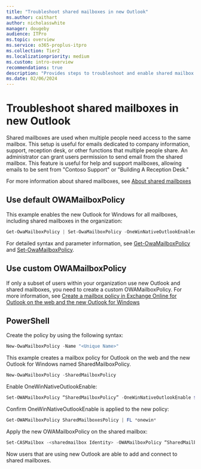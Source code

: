 ```yaml
---
title: "Troubleshoot shared mailboxes in new Outlook"
ms.author: caithart
author: nicholasswhite
manager: dougeby
audience: ITPro
ms.topic: overview
ms.service: o365-proplus-itpro
ms.collection: Tier2
ms.localizationpriority: medium
ms.custom: intro-overview
recommendations: true
description: "Provides steps to troubleshoot and enable shared mailbox in new Outlook using OWAMailboxPolicy settings and PowerShell commands"
ms.date: 02/06/2024
---
```


# Troubleshoot shared mailboxes in new Outlook

Shared mailboxes are used when multiple people need access to the same mailbox. This setup is useful for emails dedicated to company information, support, reception desk, or other functions that multiple people share. An administrator can grant users permission to send email from the shared mailbox. This feature is useful for help and support mailboxes, allowing emails to be sent from "Contoso Support" or "Building A Reception Desk."

For more information about shared mailboxes, see [About shared mailboxes](/microsoft-365/admin/email/about-shared-mailboxes)

## Use default OWAMailboxPolicy

This example enables the new Outlook for Windows for all mailboxes, including shared mailboxes in the organization:
```powershell
Get-OwaMailboxPolicy | Set-OwaMailboxPolicy -OneWinNativeOutlookEnabled $true
```

For detailed syntax and parameter information, see [Get-OwaMailboxPolicy](/powershell/module/exchange/get-owamailboxpolicy) and [Set-OwaMailboxPolicy](/powershell/module/exchange/set-owamailboxpolicy).

## Use custom OWAMailboxPolicy

If only a subset of users within your organization use new Outlook and shared mailboxes, you need to create a custom OWAMailboxPolicy. For more information, see [Create a mailbox policy in Exchange Online for Outlook on the web and the new Outlook for Windows](/exchange/clients-and-mobile-in-exchange-online/outlook-on-the-web/create-outlook-web-app-mailbox-policy)

## PowerShell

Create the policy by using the following syntax:
```powershell
New-OwaMailboxPolicy -Name "<Unique Name>"
```

This example creates a mailbox policy for Outlook on the web and the new Outlook for Windows named SharedMailboxPolicy.

```powershell
New-OwaMailboxPolicy -SharedMailboxPolicy
```

Enable OneWinNativeOutlookEnable:
```powershell
Set-OWAMailboxPolicy “SharedMailboxPolicy” -OneWinNativeOutlookEnable $true
```

Confirm OneWinNativeOutlookEnable is applied to the new policy:
```powershell
Get-OWAMailboxPolicy SharedMailboxesPolicy | FL *onewin*
```

Apply the new OWAMailboxPolicy on the shared mailbox: 
```powershell
Set-CASMailbox -<sharedmailbox Identity> -OWAMailboxPolicy “SharedMailboxPolicy”
```

Now users that are using new Outlook are able to add and connect to shared mailboxes. 
